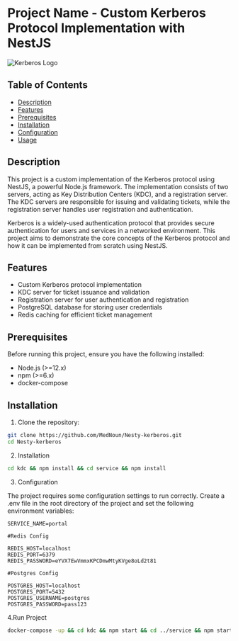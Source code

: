 # Project Name - Custom Kerberos Protocol Implementation with NestJS

![Kerberos Logo](https://miro.medium.com/v2/resize:fit:700/0*Qeh4qhAIiY1zxjCR.gif)

## Table of Contents

- [Description](#description)
- [Features](#features)
- [Prerequisites](#prerequisites)
- [Installation](#installation)
- [Configuration](#configuration)
- [Usage](#usage)

## Description

This project is a custom implementation of the Kerberos protocol using NestJS, a powerful Node.js framework. The implementation consists of two servers, acting as Key Distribution Centers (KDC), and a registration server. The KDC servers are responsible for issuing and validating tickets, while the registration server handles user registration and authentication.

Kerberos is a widely-used authentication protocol that provides secure authentication for users and services in a networked environment. This project aims to demonstrate the core concepts of the Kerberos protocol and how it can be implemented from scratch using NestJS.

## Features

- Custom Kerberos protocol implementation
- KDC server for ticket issuance and validation
- Registration server for user authentication and registration
- PostgreSQL database for storing user credentials
- Redis caching for efficient ticket management

## Prerequisites

Before running this project, ensure you have the following installed:

- Node.js (>=12.x)
- npm (>=6.x)
- docker-compose

## Installation

1. Clone the repository:

```bash
git clone https://github.com/MedNoun/Nesty-kerberos.git
cd Nesty-kerberos
```
2. Installation

```bash
cd kdc && npm install && cd service && npm install
```
3. Configuration

The project requires some configuration settings to run correctly. Create a .env file in the root directory of the project and set the following environment variables:
```
SERVICE_NAME=portal

#Redis Config

REDIS_HOST=localhost
REDIS_PORT=6379
REDIS_PASSWORD=eYVX7EwVmmxKPCDmwMtyKVge8oLd2t81

#Postgres Config

POSTGRES_HOST=localhost
POSTGRES_PORT=5432
POSTGRES_USERNAME=postgres
POSTGRES_PASSWORD=pass123
```
4.Run Project
```bash
docker-compose -up && cd kdc && npm start && cd ../service && npm start
```

